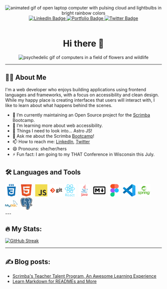 <div id="header" align="center">
  <img src="https://media.giphy.com/media/mAZf4H4Pi0wwlj3ZAw/giphy.gif" alt="animated gif of open laptop computer with pulsing cloud and lightbulbs in bright rainbow colors" width="200" />
  <div id="badges">
    <a href="https://www.linkedin.com/in/michaella-rodriguez" target="_blank">
      <img src="https://img.shields.io/badge/LinkedIn-blue?style=for-the-badge&logo=linkedin&logoColor=white" alt="LinkedIn Badge"/>
    </a>
    <a href="https://michaellarodriguez.com" target="_blank">
      <img src="https://img.shields.io/badge/My Portfolio-orange?style=for-the-badge&logo=files&logoColor=white" alt="Portfolio Badge"/>
    </a>
    <a href="https://www.twitter.com/NotMichaella" target="_blank">
      <img src="https://img.shields.io/badge/Twitter-blue?style=for-the-badge&logo=twitter&logoColor=white" alt="Twitter Badge"/>
    </a>
  </div>
  <img src="https://komarev.com/ghpvc/?username=michaella23&style=flat-square&color=blue" alt=""/>
  <h1> Hi there 👋 </h1>
</div>

<div align="center">
  <img src="https://media.giphy.com/media/26tPgbUUcfS5IWiTm/giphy.gif" alt="psychedelic gif of computers in a field of flowers and wildlife" width="900" />
</div>

---

## :woman_technologist: About Me
I'm a web developer who enjoys building applications using frontend languages and frameworks, with a focus on accessibility and clean design. While my happy place is creating interfaces that users will interact with, I like to learn about what happens behind the scenes.

- 🔭 I’m currently maintaining an Open Source project for the [Scrimba](https://scrimba.com) Bootcamp.
- 🌱 I’m learning more about web accessibility.
- 🤔 Things I need to look into... Astro JS!
- 💬 Ask me about the Scrimba [Bootcamp](https://scrimba.com/bootcamp)!
- 📫 How to reach me: [LinkedIn](https://www.linkedin.com/michaella-rodriguez), [Twitter](https://www.twitter.com/NotMichaella)
- 😄 Pronouns: she/her/hers
- ⚡ Fun fact: I am going to my THAT Conference in Wisconsin this July.

<!-- - 👯 I’m looking to collaborate on open source projects, using my frontend knowledge and focus on web accessibility issues. -->

## :hammer_and_wrench: Languages and Tools

<div>
  <img src="https://github.com/devicons/devicon/blob/master/icons/css3/css3-plain-wordmark.svg"  title="CSS3" alt="CSS" width="40" height="40"/>&nbsp;
  <img src="https://github.com/devicons/devicon/blob/master/icons/html5/html5-original.svg" title="HTML5" alt="HTML" width="40" height="40"/>&nbsp;
  <img src="https://github.com/devicons/devicon/blob/master/icons/javascript/javascript-original.svg" title="JavaScript" alt="JavaScript" width="40" height="40"/>&nbsp;
  <img src="https://github.com/devicons/devicon/blob/master/icons/git/git-original-wordmark.svg" title="Git" **alt="Git" width="40" height="40"/>
    <img src="https://github.com/devicons/devicon/blob/master/icons/react/react-original-wordmark.svg" title="React" alt="React" width="40" height="40"/>&nbsp;
   <img src="https://github.com/devicons/devicon/blob/master/icons/java/java-original-wordmark.svg" title="Java" alt="Java" width="40" height="40"/>&nbsp;
  <img src="https://github.com/devicons/devicon/blob/master/icons/markdown/markdown-original.svg" title="Markdown" alt="Markdown" width="40" height="40" color="white"/>&nbsp;
  <img src="https://github.com/devicons/devicon/blob/master/icons/figma/figma-original.svg" title="Figma" alt="Figma" width="40" height="40"/>&nbsp;
  <img src="https://github.com/devicons/devicon/blob/master/icons/vscode/vscode-original.svg" title="VS Code" alt="VS Code" width="40" height="40"/>&nbsp;
  <img src="https://github.com/devicons/devicon/blob/master/icons/spring/spring-original-wordmark.svg" title="Spring" alt="Spring" width="40" height="40"/>&nbsp;
  <img src="https://github.com/devicons/devicon/blob/master/icons/mysql/mysql-original-wordmark.svg" title="MySQL"  alt="MySQL" width="40" height="40"/>&nbsp;
  <img src="https://github.com/devicons/devicon/blob/master/icons/postgresql/postgresql-original.svg" title="PostgreSQL" alt="PostgreSQL" width="40" height="40"/>&nbsp;
</div>
---

## :fire: My Stats:

<!--[![GitHub Streak](http://github-readme-streak-stats.herokuapp.com?user=michaella23&theme=github-dark)](https://git.io/streak-stats)
[![GitHub Streak](https://streak-stats.demolab.com/?user=michaella23&theme=dark)](https://git.io/streak-stats)-->
[![GitHub Streak](https://streak-stats.demolab.com?user=michaella23&theme=dark)](https://git.io/streak-stats)

<!-- [![Michaella's GitHub stats](https://github-readme-stats.vercel.app/api?username=michaella23&show_icons=true&theme=gruvbox)](https://github.com/anuraghazra/github-readme-stats) -->



---

## :writing_hand: Blog posts:
<!-- BLOG-POST-LIST:START -->
- [Scrimba's Teacher Talent Program, An Awesome Learning Experience](https://dev.to/michaella23/scrimbas-teacher-talent-program-an-awesome-learning-experience-199l)
- [Learn Markdown for READMEs and More](https://dev.to/michaella23/learn-markdown-for-readmes-and-more-4gb2)
<!-- BLOG-POST-LIST:END -->


